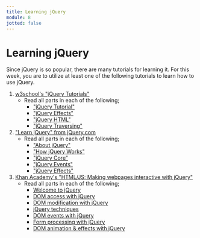 ```yaml
---
title: Learning jQuery
module: 8
jotted: false
---
```


# Learning jQuery

Since jQuery is so popular, there are many tutorials for learning it. For this week, you are to utilize at least one of the following tutorials to learn how to use jQuery.

1. [w3school's "jQuery Tutorials"](https://www.w3schools.com/jquery/default.asp)
    - Read all parts in each of the following;
        - ["jQuery Tutorial"](https://www.w3schools.com/jquery/default.asp)
        - ["jQuery Effects"](https://www.w3schools.com/jquery/jquery_hide_show.asp)
        - ["jQuery HTML"](https://www.w3schools.com/jquery/jquery_dom_get.asp)
        - ["jQuery Traversing"](https://www.w3schools.com/jquery/jquery_traversing.asp)
2. ["Learn jQuery" from jQuery.com](http://learn.jquery.com)
    - Read all parts in each of the following;
        - ["About jQuery"](http://learn.jquery.com/about-jquery/)
        - ["How jQuery Works"](http://learn.jquery.com/about-jquery/how-jquery-works/)
        - ["jQuery Core"](http://learn.jquery.com/using-jquery-core/)
        - ["jQuery Events"](http://learn.jquery.com/events/)
        - ["jQuery Effects"](http://learn.jquery.com/effects/)
3. [Khan Academy's "HTML/JS: Making webpages interactive with jQuery"](https://www.khanacademy.org/computing/computer-programming/html-js-jquery)
    - Read all parts in each of the following;
        - [Welcome to jQuery](https://www.khanacademy.org/computing/computer-programming/html-js-jquery/jquery-intro/v/jquery-meet-the-inventor)
        - [DOM access with jQuery](https://www.khanacademy.org/computing/computer-programming/html-js-jquery/jquery-dom-access/p/finding-elements-with-jquery)
        - [DOM modification with jQuery](https://www.khanacademy.org/computing/computer-programming/html-js-jquery/dom-modification-with-jquery/p/modifying-elements-with-jquery)
        - [jQuery techniques](https://www.khanacademy.org/computing/computer-programming/html-js-jquery/jquery-tools-techniques/p/jquery-collections-vs-dom-nodes)
        - [DOM events with jQuery](https://www.khanacademy.org/computing/computer-programming/html-js-jquery/dom-events-with-jquery/p/adding-event-listeners-with-jquery)
        - [Form processing with jQuery](https://www.khanacademy.org/computing/computer-programming/html-js-jquery/form-processing-jquery/a/process-forms-with-jquery-intro)
        - [DOM animation & effects with jQuery](https://www.khanacademy.org/computing/computer-programming/html-js-jquery/dom-animation-with-jquery/p/animating-visibility-with-jquery)
